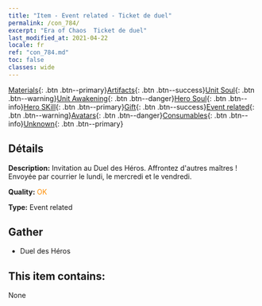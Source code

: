 ```yaml
---
title: "Item - Event related - Ticket de duel"
permalink: /con_784/
excerpt: "Era of Chaos  Ticket de duel"
last_modified_at: 2021-04-22
locale: fr
ref: "con_784.md"
toc: false
classes: wide
---
```

 [Materials](/ItemsFR/){: .btn .btn--primary}[Artifacts](/ItemsFR/Artifacts/){: .btn .btn--success}[Unit Soul](/ItemsFR/UnitSoul/){: .btn .btn--warning}[Unit Awakening](/ItemsFR/UnitAwakening/){: .btn .btn--danger}[Hero Soul](/ItemsFR/HeroSoul/){: .btn .btn--info}[Hero SKill](/ItemsFR/HeroSkill/){: .btn .btn--primary}[Gift](/ItemsFR/Gift/){: .btn .btn--success}[Event related](/ItemsFR/Events/){: .btn .btn--warning}[Avatars](/ItemsFR/Avatars/){: .btn .btn--danger}[Consumables](/ItemsFR/Consumables/){: .btn .btn--info}[Unknown](/ItemsFR/Unknown/){: .btn .btn--primary}

## Détails
 **Description:** Invitation au Duel des Héros. Affrontez d'autres maîtres ! Envoyée par courrier le lundi, le mercredi et le vendredi.

 **Quality:** <span style="color: #FF8C00">OK</span>

 **Type:** Event related

## Gather

*    Duel des Héros 

## This item contains:

  None

